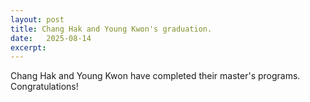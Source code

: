 ```yaml
---
layout: post
title: Chang Hak and Young Kwon's graduation.
date:   2025-08-14
excerpt: 
---
```

Chang Hak and Young Kwon have completed their master's programs. Congratulations!
